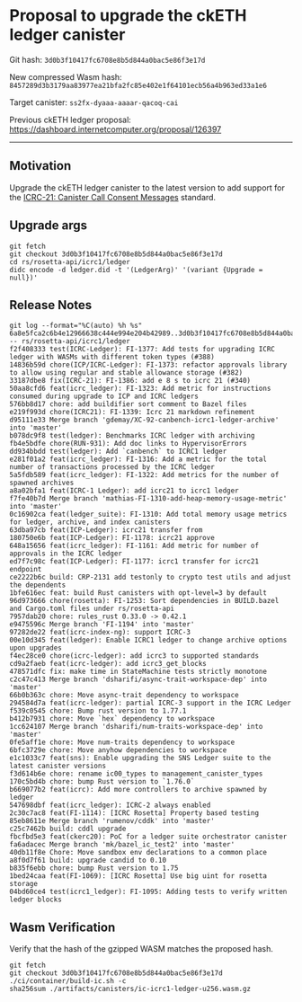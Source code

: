 # Proposal to upgrade the ckETH ledger canister

Git hash: `3d0b3f10417fc6708e8b5d844a0bac5e86f3e17d`

New compressed Wasm hash: `8457289d3b3179aa83977ea21bfa2fc85e402e1f64101ecb56a4b963ed33a1e6`

Target canister: `ss2fx-dyaaa-aaaar-qacoq-cai`

Previous ckETH ledger proposal: https://dashboard.internetcomputer.org/proposal/126397

---

## Motivation
Upgrade the ckETH ledger canister to the latest version to add support for the [ICRC-21: Canister Call Consent Messages](https://github.com/dfinity/wg-identity-authentication/blob/fd846030109710cab67d9381485a73db424f2b07/topics/ICRC-21/icrc_21_consent_msg.md) standard.


## Upgrade args

```
git fetch
git checkout 3d0b3f10417fc6708e8b5d844a0bac5e86f3e17d
cd rs/rosetta-api/icrc1/ledger
didc encode -d ledger.did -t '(LedgerArg)' '(variant {Upgrade = null})'
```

## Release Notes

```
git log --format="%C(auto) %h %s" 6a8e5fca2c6b4e12966638c444e994e204b42989..3d0b3f10417fc6708e8b5d844a0bac5e86f3e17d -- rs/rosetta-api/icrc1/ledger
f2f408333 test(ICRC-Ledger): FI-1377: Add tests for upgrading ICRC ledger with WASMs with different token types (#388)
14836b59d chore(ICP/ICRC-Ledger): FI-1373: refactor approvals library to allow using regular and stable allowance storage (#382)
33187dbe8 fix(ICRC-21): FI-1386: add e 8 s to icrc 21 (#340)
50aa8cfd6 feat(icrc_ledger): FI-1323: Add metric for instructions consumed during upgrade to ICP and ICRC ledgers
576bb8d17 chore: add buildifier sort comment to Bazel files
e219f993d chore(ICRC21): FI-1339: Icrc 21 markdown refinement
d95111e33 Merge branch 'gdemay/XC-92-canbench-icrc1-ledger-archive' into 'master'
b078dc9f8 test(ledger): Benchmarks ICRC ledger with archiving
fb4e5bdfe chore(RUN-931): Add doc links to HypervisorErrors
dd934bbdd test(ledger): Add `canbench` to ICRC1 ledger
e281f01a2 feat(icrc_ledger): FI-1316: Add a metric for the total number of transactions processed by the ICRC ledger
5a5fdb589 feat(icrc_ledger): FI-1322: Add metrics for the number of spawned archives
a8a02bfa1 feat(ICRC-1 Ledger): add icrc21 to icrc1 ledger
f7fe40b7d Merge branch 'mathias-FI-1310-add-heap-memory-usage-metric' into 'master'
0c16902ca feat(ledger_suite): FI-1310: Add total memory usage metrics for ledger, archive, and index canisters
63dba97cb feat(ICP-Ledger): icrc21 transfer from
180750e6b feat(ICP-Ledger): FI-1178: icrc21 approve
648a15656 feat(icrc_ledger): FI-1161: Add metric for number of approvals in the ICRC ledger
ed7f7c98c feat(ICP-Ledger): FI-1177: icrc1 transfer for icrc21 endpoint
ce2222b6c build: CRP-2131 add testonly to crypto test utils and adjust the dependents
1bfe616ec feat: build Rust canisters with opt-level=3 by default
96d973666 chore(rosetta): FI-1253: Sort dependencies in BUILD.bazel and Cargo.toml files under rs/rosetta-api
7957dab20 chore: rules_rust 0.33.0 -> 0.42.1
e9475596c Merge branch 'FI-1194' into 'master'
97282de22 feat(icrc-index-ng): support ICRC-3
00e10d345 feat(ledger): Enable ICRC1 ledger to change archive options upon upgrades
f4ec28ce0 chore(icrc-ledger): add icrc3 to supported standards
cd9a2faeb feat(icrc-ledger): add icrc3_get_blocks
478571dfc fix: make time in StateMachine tests strictly monotone
c2c47c413 Merge branch 'dsharifi/async-trait-workspace-dep' into 'master'
66b0b363c chore: Move async-trait dependency to workspace
294584d7a feat(icrc-ledger): partial ICRC-3 support in the ICRC Ledger
f539c0545 chore: Bump rust version to 1.77.1
b412b7931 chore: Move `hex` dependency to workspace
1cc624107 Merge branch 'dsharifi/num-traits-workspace-dep' into 'master'
0fe5aff1e chore: Move num-traits dependency to workspace
6bfc3729e chore: Move anyhow dependencies to workspace
e1c1033c7 feat(sns): Enable upgrading the SNS Ledger suite to the latest canister versions
f3d614b6e chore: rename ic00_types to management_canister_types
170c5bd4b chore: bump Rust version to `1.76.0`
b669077b2 feat(icrc): Add more controllers to archive spawned by ledger
547698dbf feat(icrc_ledger): ICRC-2 always enabled
2c30c7ac8 feat(FI-1114): [ICRC Rosetta] Property based testing
85eb8611e Merge branch 'rumenov/cddk' into 'master'
c25c7462b build: cddl upgrade
fbcfbd5e3 feat(ckerc20): PoC for a ledger suite orchestrator canister
fa6adacec Merge branch 'mk/bazel_ic_test2' into 'master'
40db11f8e Chore: Move sandbox env declarations to a common place
a8f0d7f61 build: upgrade candid to 0.10
b835f6ebb chore: bump Rust version to 1.75
1bed24caa feat(FI-1069): [ICRC Rosetta] Use big uint for rosetta storage
04bd60ce4 test(icrc1_ledger): FI-1095: Adding tests to verify written ledger blocks
 ```

## Wasm Verification

Verify that the hash of the gzipped WASM matches the proposed hash.

```
git fetch
git checkout 3d0b3f10417fc6708e8b5d844a0bac5e86f3e17d
./ci/container/build-ic.sh -c
sha256sum ./artifacts/canisters/ic-icrc1-ledger-u256.wasm.gz
```
